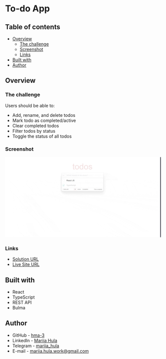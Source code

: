 # To-do App

## Table of contents

- [Overview](#overview)
  - [The challenge](#the-challenge)
  - [Screenshot](#screenshot)
  - [Links](#links)
- [Built with](#built-with)
- [Author](#author)

## Overview

### The challenge

Users should be able to:
- Add, rename, and delete todos
- Mark todo as completed/active
- Clear completed todos
- Filter todos by status
- Toggle the status of all todos

### Screenshot

![](public/images/todo-app-preview.gif)

### Links

- [Solution URL](https://github.com/hma-3/todo-app-with-api)
- [Live Site URL](https://hma-3.github.io/todo-app-with-api/)

## Built with

- React
- TypeScript
- REST API
- Bulma

## Author

- GitHub - [hma-3](https://github.com/hma-3)
- LinkedIn - [Mariia Hula](www.linkedin.com/in/mariia-hula-014001332)
- Telegram - [mariia_hula](https://t.me/mariia_hula)
- E-mail - [mariia.hula.work@gmail.com](mailto:mariia.hula.work@gmail.com)
